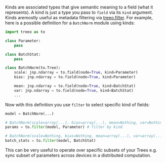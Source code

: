 <!-- ### Field kinds -->
Kinds are associated types that give semantic meaning to a field (what it represents). A kind is just a type you pass to `field` via its `kind` argument. Kinds aremostly useful as metadata filtering via [treeo.filter](#filter). For example, here is a possible definition for a `BatchNorm` module using kinds:

```python
import treeo as to

class Parameter:
    pass

class BatchStat:
    pass

class BatchNorm(to.Tree):
    scale: jnp.ndarray = to.field(node=True, kind=Parameter)
    bias: jnp.ndarray = to.field(node=True, kind=Parameter)

    mean: jnp.ndarray = to.field(node=True, kind=BatchStat)
    var: jnp.ndarray = to.field(node=True, kind=BatchStat)
    ...
```
Now with this definition you use `filter` to select specific kind of fields:

```python
model = BatchNorm(...) 

# BatchNorm(scale=array(...), bias=array(...), mean=Nothing, var=Nothing)
params = to.filter(model, Parameter) # filter by kind

# BatchNorm(scale=Nothing, bias=Nothing, mean=array(...), var=array(...))
batch_stats = to.filter(model, BatchStat)
```

This can be very useful to operate over specific subsets of your Trees e.g. sync subset of parameters across devices in a distributed computation.